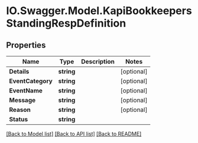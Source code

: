 # IO.Swagger.Model.KapiBookkeepersStandingRespDefinition
## Properties

Name | Type | Description | Notes
------------ | ------------- | ------------- | -------------
**Details** | **string** |  | [optional] 
**EventCategory** | **string** |  | [optional] 
**EventName** | **string** |  | [optional] 
**Message** | **string** |  | [optional] 
**Reason** | **string** |  | [optional] 
**Status** | **string** |  | 

[[Back to Model list]](../README.md#documentation-for-models) [[Back to API list]](../README.md#documentation-for-api-endpoints) [[Back to README]](../README.md)

